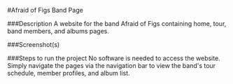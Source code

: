 #Afraid of Figs Band Page

###Description
A website for the band Afraid of Figs containing home, tour, band members, and albums pages.

###Screenshot(s)

###Steps to run the project
No software is needed to access the website. Simply navigate the pages via the navigation bar to view the band's tour schedule, member profiles, and album list.
